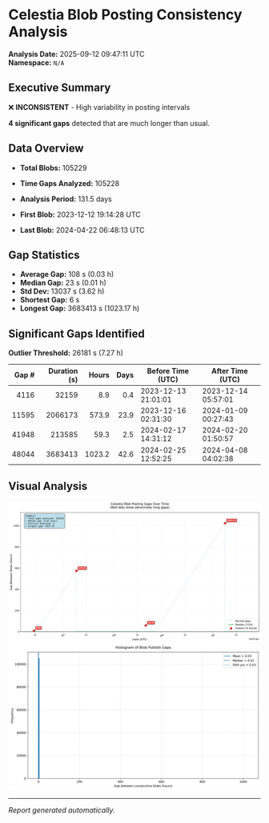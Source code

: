 # Celestia Blob Posting Consistency Analysis

**Analysis Date:** 2025-09-12 09:47:11 UTC  
**Namespace:** `N/A`

## Executive Summary

❌ **INCONSISTENT** - High variability in posting intervals

**4 significant gaps** detected that are much longer than usual.

## Data Overview

- **Total Blobs:** 105229
- **Time Gaps Analyzed:** 105228
- **Analysis Period:** 131.5 days

- **First Blob:** 2023-12-12 19:14:28 UTC
- **Last Blob:** 2024-04-22 06:48:13 UTC

## Gap Statistics

- **Average Gap:** 108 s (0.03 h)
- **Median Gap:** 23 s (0.01 h)
- **Std Dev:** 13037 s (3.62 h)
- **Shortest Gap:** 6 s
- **Longest Gap:** 3683413 s (1023.17 h)

## Significant Gaps Identified

**Outlier Threshold:** 26181 s (7.27 h)

| Gap # | Duration (s) | Hours | Days | Before Time (UTC) | After Time (UTC) |
|------:|-------------:|------:|-----:|-------------------|------------------|
| 4116 | 32159 | 8.9 | 0.4 | 2023-12-13 21:01:01 | 2023-12-14 05:57:01 |
| 11595 | 2066173 | 573.9 | 23.9 | 2023-12-16 02:31:30 | 2024-01-09 00:27:43 |
| 41948 | 213585 | 59.3 | 2.5 | 2024-02-17 14:31:12 | 2024-02-20 01:50:57 |
| 48044 | 3683413 | 1023.2 | 42.6 | 2024-02-25 12:52:25 | 2024-04-08 04:02:38 |

## Visual Analysis

![Gaps Over Time](gaps_over_time.png)
![Gap Distribution](blob_gap_histogram.png)

---
*Report generated automatically.*
